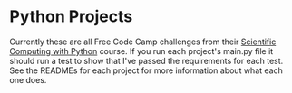# Python Projects

Currently these are all Free Code Camp challenges from their [Scientific Computing with Python](https://www.freecodecamp.org/learn/scientific-computing-with-python/#scientific-computing-with-python-projects) course. If you run each project's main.py file it should run a test to show that I've passed the requirements for each test. See the READMEs for each project for more information about what each one does.
